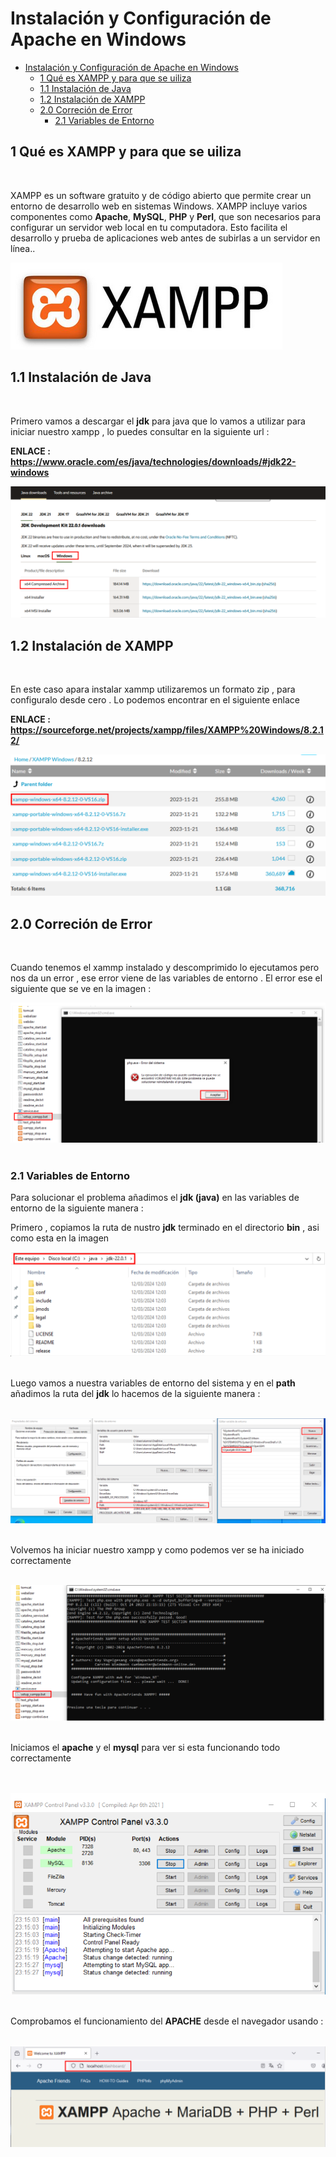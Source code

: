 # Instalación y Configuración de Apache en Windows 

- [Instalación y Configuración de Apache en Windows](#instalación-y-configuración-de-apache-en-windows)
  - [1 Qué es XAMPP y para que se uiliza](#1-qué-es-xampp-y-para-que-se-uiliza)
  - [1.1 Instalación de Java](#11-instalación-de-java)
  - [1.2 Instalación de XAMPP](#12-instalación-de-xampp)
  - [2.0 Correción de Error](#20-correción-de-error)
    - [2.1 Variables de Entorno](#21-variables-de-entorno)

## 1 Qué es XAMPP y para que se uiliza 
<br>

XAMPP es un software gratuito y de código abierto que permite crear un entorno de desarrollo web en sistemas Windows. XAMPP incluye varios componentes como **Apache**, **MySQL**, **PHP** y **Perl**, que son necesarios para configurar un servidor web local en tu computadora. Esto facilita el desarrollo y prueba de aplicaciones web antes de subirlas a 
un servidor en línea..

![Imagen logo xampp](./img/install_xampp/portada_xammp.png)

## 1.1 Instalación de Java
<br>

Primero vamos a descargar el **jdk** para java que lo vamos a utilizar para iniciar nuestro xampp , lo puedes consultar en la siguiente url :

**ENLACE :** **https://www.oracle.com/es/java/technologies/downloads/#jdk22-windows**



![Descarga de Java](./img/install_xampp/1_xammp_windows.png)

## 1.2 Instalación de XAMPP
<br>

En este caso apara instalar xammp utilizaremos un formato zip , para configuralo desde cero . Lo podemos encontrar
en el siguiente enlace 

**ENLACE :** **https://sourceforge.net/projects/xampp/files/XAMPP%20Windows/8.2.12/**

![Descarga de XAMMP](./img/install_xampp/2_xammp_windows.png)


## 2.0 Correción de Error 
<br>

Cuando tenemos el xammp instalado y descomprimido lo ejecutamos pero nos da un error , ese error viene de las 
variables de entorno . El error ese el siguiente que se ve en la imagen :


![Mostrando Error de inicio de XAMMP](./img/install_xampp/3_error_en_xampp.png)
<br><br>



### 2.1 Variables de Entorno  

Para solucionar el problema añadimos el **jdk (java)** en las variables de entorno de la siguiente manera : 

Primero , copiamos la ruta de nustro **jdk** terminado en el directorio **bin** , asi como esta en la imagen 


![Ruta del jdk](./img/install_xampp/4_variable_entono1.png)
<br><br>

Luego vamos a nuestra variables de entorno del sistema y en el **path** añadimos la ruta del **jdk** lo hacemos de 
la siguiente manera : 
<br><br>

![Añadiendo varaiable en path](./img/install_xampp/4_variable_entono2.png)
<br><br>


Volvemos ha iniciar nuestro xampp y como podemos ver se ha iniciado correctamente
<br><br>

![Añadiendo varaiable en path](./img/install_xampp/5_xampp_corregido.png)
<br><br>

Iniciamos el **apache** y el **mysql** para ver si esta funcionando todo correctamente 

<br><br>
![Añadiendo varaiable en path](./img/install_xampp/6_iniciando_mysql_apache.png)
<br><br>

Comprobamos el funcionamiento del **APACHE** desde el navegador usando :
<br><br>


![Añadiendo varaiable en path](./img/install_xampp/6_localhost_apache.png)